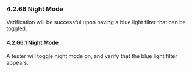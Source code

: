 ### 4.2.66 Night Mode

Verification will be successful upon having a blue light filter that can be toggled.

#### 4.2.66.1 Night Mode

A tester will toggle night mode on, and verify that the blue light filter appears.

